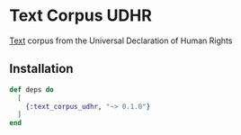 # Text Corpus UDHR

[Text](https://hex.pm/packages/text) corpus from the Universal Declaration of Human Rights

## Installation

```elixir
def deps do
  [
    {:text_corpus_udhr, "~> 0.1.0"}
  ]
end
```

